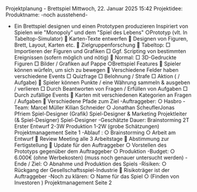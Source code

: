 Projektplanung - Brettspiel
Mittwoch, 22. Januar 2025
 15:42
Projektidee:
Produktname: -noch ausstehend-
- Ein Brettspiel designen und einen Prototypen produzieren
Inspiriert von Spielen wie "Monopoly" und dem "Spiel des Lebens"
○Prototyp (vlt. In Tabeltop-Simulator)
 Karten-Texte entwerfen
 Designen von Figuren, Brett, Layout, Karten etc.
 Zielgruppenforschung
 Tabeltop:
□ Importieren der Figuren und Grafiken
□ Ggf. Scripting von bestimmten Ereignissen (sofern möglich und nötig)
 Normal:
□ 3D-Gedruckte Figuren
□ Bilder / Grafiken auf Pappe
○Brettspiel Features
 Spieler können würfeln, um sich zu bewegen
 Verschiedene Felder haben verschiedene Events
□ Quizfrage
□ Belohnung / Strafe
□ Aktion ( / Aufgabe)
 Spieler können Punkte / eine Währung sammeln & ausgeben / verlieren
□ Durch Beantworten von Fragen / Erfüllen von Aufgaben
□ Durch zufällige Events
 Karten mit verschiedenen Kategorien an Fragen / Aufgaben
 Verschiedene Pfade zum Ziel
-Auftraggeber:
○ Hasbro
-Team:
Marcel Müller
Kilian Schneider
○
Jonathan ScheuflerJonas Pfriem
Spiel-Designer (Grafik)
Spiel-Designer & Marketing
Projektleiter (& Spiel-Designer)
Spiel-Designer
-Geschätzte Dauer:
Brainstorming 2T
Erster Entwurf 2-3W
Produktion
 1-2W
(grobe Schätzungen)
Projektmanagement Seite 1
-Ablauf :
○ Brainstorming
○ Arbeit am Entwurf
 Review Meeting alle 3 Arbeitstage
 Abstimmung zur Fertigstellung
 Update für den Auftraggeber
○ Vorstellen des Prototyps gegenüber dem Auftraggeber
○ Produktion
-Budget:
○ 6.000€ (ohne Werbekosten)
(muss noch genauer untersucht werden)
-Ende / Ziel:
○ Abnahme und Produktion des Spiels
-Risiken:
○ Rückgang der Gesellschaftsspiel-Industrie
 Risikoträger ist der Auftraggeber
-Noch zu klären:
○ Name für das Spiel
○ (Finden von Investoren )
Projektmanagement Seite 2